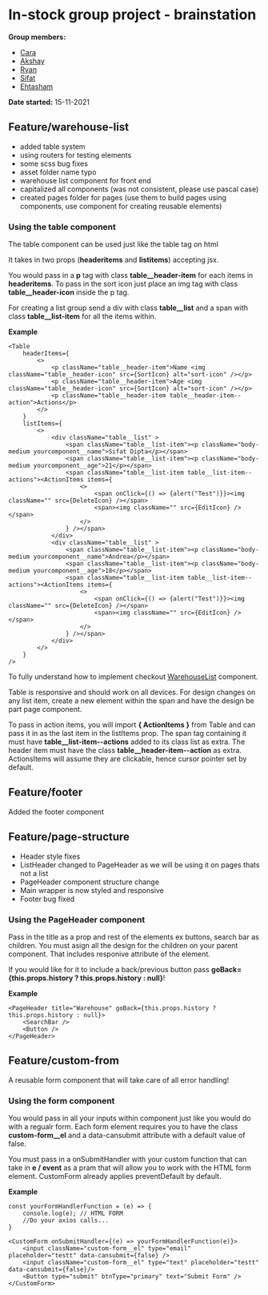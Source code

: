 # In-stock group project - brainstation
**Group members:**
- [Cara](https://github.Com/sifatdipta/in-stock)
- [Akshay](https://github.Com/thornebanks)
- [Ryan](https://github.Com/rm-jordan)
- [Sifat](https://github.Com/sifatdipta)
- [Ehtasham](https://github.Com/emunib)

**Date started:** 15-11-2021

## Feature/warehouse-list
* added table system
* using routers for testing elements
* some scss bug fixes
* asset folder name typo
* warehouse list component for front end
* capitalized all components (was not consistent, please use pascal case)
* created pages folder for pages (use them to build pages using components, use component for creating reusable elements)

### Using the table component

The table component can be used just like the table tag on html

It takes in two props (**headeritems** and **listitems**) accepting jsx.

You would pass in a **p** tag with class **table__header-item** for each items in **headeritems**. To pass in the sort icon just place an img tag with class **table__header-icon** inside the p tag.

For creating a list group send a div with class **table__list** and a span with class **table__list-item** for all the items within.

**Example**
```
<Table
    headerItems={
        <>
            <p className="table__header-item">Name <img className="table__header-icon" src={SortIcon} alt="sort-icon" /></p>
            <p className="table__header-item">Age <img className="table__header-icon" src={SortIcon} alt="sort-icon" /></p>
            <p className="table__header-item table__header-item--action">Actions</p>
        </>
    }
    listItems={
        <>
            <div className="table__list" >
                <span className="table__list-item"><p className="body-medium yourcomponent__name">Sifat Dipta</p></span>
                <span className="table__list-item"><p className="body-medium yourcomponent__age">21</p></span>
                <span className="table__list-item table__list-item--actions"><ActionItems items={
                    <>
                        <span onClick={() => {alert("Test")}}><img className="" src={DeleteIcon} /></span>
                        <span><img className="" src={EditIcon} /></span>
                    </>
                } /></span>
            </div>
            <div className="table__list" >
                <span className="table__list-item"><p className="body-medium yourcomponent__name">Andrea</p></span>
                <span className="table__list-item"><p className="body-medium yourcomponent__age">18</p></span>
                <span className="table__list-item table__list-item--actions"><ActionItems items={
                    <>
                        <span onClick={() => {alert("Test")}}><img className="" src={DeleteIcon} /></span>
                        <span><img className="" src={EditIcon} /></span>
                    </>
                } /></span>
            </div>
        </>
    }
/>
```
To fully understand how to implement checkout [WarehouseList](client/src/pages/WarehouseList/WarehouseList.jsx) component.

Table is responsive and should work on all devices. For design changes on any list item, create a new element within the span and have the design be part page component.

To pass in action items, you will import **{ ActionItems }** from Table and can pass it in as the last item in the listItems prop. The span tag containing it must have **table__list-item--actions** added to its class list as extra. The header item must have the class **table__header-item--action** as extra. ActionsItems will assume they are clickable, hence cursor pointer set by default.

## Feature/footer

Added the footer component

## Feature/page-structure
* Header style fixes
* ListHeader changed to PageHeader as we will be using it on pages thats not a list
* PageHeader component structure change
* Main wrapper is now styled and responsive
* Footer bug fixed

### Using the PageHeader component
Pass in the title as a prop and rest of the elements ex buttons, search bar as children. You must asign all the design for the children on your parent component. That includes responive attribute of the element.

If you would like for it to include a back/previous button pass **goBack={this.props.history ? this.props.history : null}**!

**Example**
```
<PageHeader title="Warehouse" goBack={this.props.history ? this.props.history : null}>
    <SearchBar />
    <Button />
</PageHeader>
```

## Feature/custom-from
A reusable form component that will take care of all error handling!

### Using the form component
You would pass in all your inputs within **<CustomForm>** component just like you would do with a regualr form. Each form element requires you to have the class **custom-form__el** and a data-cansubmit attribute with a default value of false. 

You must pass in a onSubmitHandler with your custom function that can take in **e / event** as a pram that will allow you to work with the HTML form element. CustomForm already applies preventDefault by default.

**Example**
```
const yourFormHandlerFunction = (e) => {
    console.log(e); // HTML FORM
    //Do your axios calls...
}

<CustomForm onSubmitHandler={(e) => yourFormHandlerFunction(e)}>
    <input className="custom-form__el" type="email" placeholder="testt" data-cansubmit={false} />
    <input className="custom-form__el" type="text" placeholder="testt" data-cansubmit={false}/>
    <Button type="submit" btnType="primary" text="Submit Form" />
</CustomForm>
```

<!-- run= eval "$(ssh-agent -s)" -->
<!-- ssh-add ~/.Ssh/git-hub -->